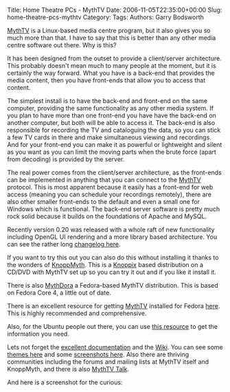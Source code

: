 Title: Home Theatre PCs - MythTV
Date: 2006-11-05T22:35:00+00:00
Slug: home-theatre-pcs-mythtv
Category: 
Tags: 
Authors: Garry Bodsworth

<a href="http://www.mythtv.org">MythTV</a> is a Linux-based media centre program, but it also gives you so much more than that.  I have to say that this is better than any other media centre software out there.  Why is this?

It has been designed from the outset to provide a client/server architecture.  This probably doesn't mean much to many people at the moment, but it is certainly the way forward.  What you have is a back-end that provides the media content, then you have front-ends that allow you to access that content.

The simplest install is to have the back-end and front-end on the same computer, providing the same functionality as any other media system.  If you plan to have more than one front-end you have have the back-end on another computer, but both will be able to access it.  The back-end is also responsible for recording the TV and cataloguing the data, so you can stick a few TV cards in there and make simultaneous viewing and recordings.  And for your front-end you can make it as powerful or lightweight and silent as you want as you can limit the moving parts when the brute force (apart from decoding) is provided by the server.

The real power comes from the client/server architecture, as the front-ends can be implemented in anything that you can connect to the <a href="http://www.mythtv.org/">MythTV</a> protocol.  This is most apparent because it easily has a front-end for web access (meaning you can schedule your recordings remotely), there are also other smaller front-ends to the default and even a small one for Windows which is functional.  The back-end server software is pretty much rock solid because it builds on the foundations of Apache and MySQL.

Recently version 0.20 was released with a whole raft of new functionality including OpenGL UI rendering and a more library based architecture.  You can see the rather long <a href="http://www.mythtv.org/wiki/index.php/Release_Notes_-_0.20">changelog here</a>.

If you want to try this out you can also do this without installing it thanks to the wonders of <a href="http://www.mysettopbox.tv/knoppmyth.html">KnoppMyth</a>.  This is a <a href="http://www.knoppix.net/">Knoppix</a> based distribution on a CD/DVD with MythTV set up so you can try it out and if you like it install it.

There is also <a href="http://swik.net/MythDora">MythDora</a> a Fedora-based MythTV distribution.  This is based on Fedora Core 4, a little out of date.

There is an excellent resource for getting <a href="http://www.mythtv.org/">MythTV</a> installed for Fedora <a href="http://wilsonet.com/mythtv/fcmyth.php">here</a>.  This is highly recommended and comprehensive.

Also, for the Ubuntu people out there, you can use <a href="http://parker1.co.uk/mythtv_ubuntu.php">this resource</a> to get the information you need.

Lets not forget the <a href="http://www.mythtv.org/modules.php?name=MythInstall">excellent documentation</a> and the <a href="http://www.mythtv.org/wiki/index.php/Main_Page">Wiki</a>.  You can see some <a href="http://www.mythtv.org/wiki/index.php/Category:Themes">themes here</a> and some <a href="http://www.mythtv.org/modules.php?name=MythFeatures">screenshots here</a>.  Also there are thriving communities including the forums and mailing lists at MythTV itself and KnoppMyth, and there is also <a href="http://www.mythtvtalk.com/">MythTV Talk</a>.

And here is a screenshot for the curious:<br /><a onblur="try {parent.deselectBloggerImageGracefully();} catch(e) {}" href="http://photos1.blogger.com/blogger2/5090/4314/1600/Retro.jpg"><img style="cursor:pointer; cursor:hand;" src="http://photos1.blogger.com/blogger2/5090/4314/320/Retro.jpg" border="0" alt="" /></a>